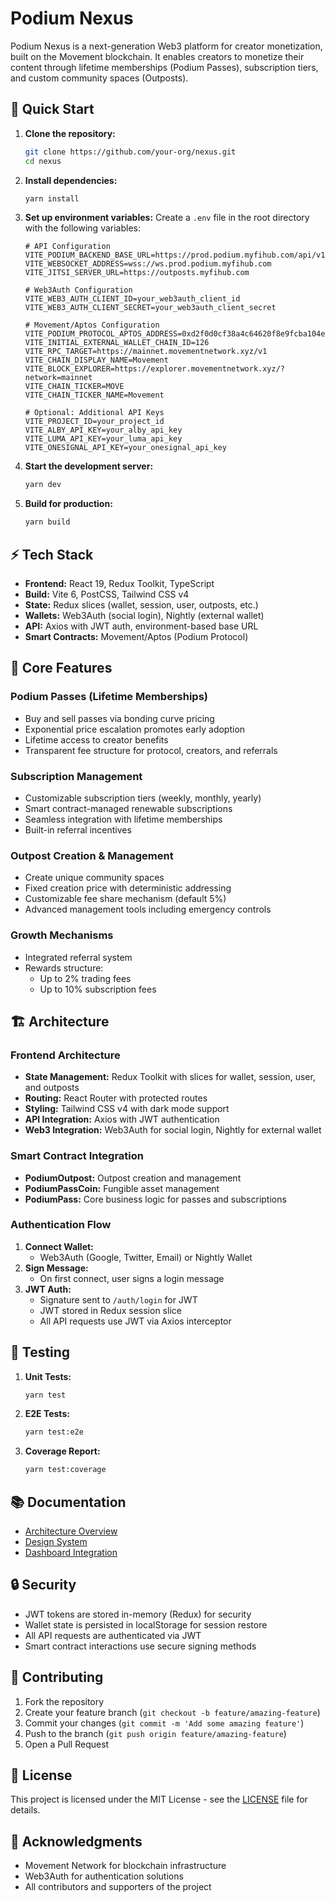 # Podium Nexus

Podium Nexus is a next-generation Web3 platform for creator monetization, built on the Movement blockchain. It enables creators to monetize their content through lifetime memberships (Podium Passes), subscription tiers, and custom community spaces (Outposts).

## 🚀 Quick Start

1. **Clone the repository:**
   ```bash
   git clone https://github.com/your-org/nexus.git
   cd nexus
   ```

2. **Install dependencies:**
   ```bash
   yarn install
   ```

3. **Set up environment variables:**
   Create a `.env` file in the root directory with the following variables:
   ```env
   # API Configuration
   VITE_PODIUM_BACKEND_BASE_URL=https://prod.podium.myfihub.com/api/v1
   VITE_WEBSOCKET_ADDRESS=wss://ws.prod.podium.myfihub.com
   VITE_JITSI_SERVER_URL=https://outposts.myfihub.com

   # Web3Auth Configuration
   VITE_WEB3_AUTH_CLIENT_ID=your_web3auth_client_id
   VITE_WEB3_AUTH_CLIENT_SECRET=your_web3auth_client_secret

   # Movement/Aptos Configuration
   VITE_PODIUM_PROTOCOL_APTOS_ADDRESS=0xd2f0d0cf38a4c64620f8e9fcba104e0dd88f8d82963bef4ad57686c3ee9ed7aa
   VITE_INITIAL_EXTERNAL_WALLET_CHAIN_ID=126
   VITE_RPC_TARGET=https://mainnet.movementnetwork.xyz/v1
   VITE_CHAIN_DISPLAY_NAME=Movement
   VITE_BLOCK_EXPLORER=https://explorer.movementnetwork.xyz/?network=mainnet
   VITE_CHAIN_TICKER=MOVE
   VITE_CHAIN_TICKER_NAME=Movement

   # Optional: Additional API Keys
   VITE_PROJECT_ID=your_project_id
   VITE_ALBY_API_KEY=your_alby_api_key
   VITE_LUMA_API_KEY=your_luma_api_key
   VITE_ONESIGNAL_API_KEY=your_onesignal_api_key
   ```

4. **Start the development server:**
   ```bash
   yarn dev
   ```

5. **Build for production:**
   ```bash
   yarn build
   ```

## ⚡️ Tech Stack

- **Frontend:** React 19, Redux Toolkit, TypeScript
- **Build:** Vite 6, PostCSS, Tailwind CSS v4
- **State:** Redux slices (wallet, session, user, outposts, etc.)
- **Wallets:** Web3Auth (social login), Nightly (external wallet)
- **API:** Axios with JWT auth, environment-based base URL
- **Smart Contracts:** Movement/Aptos (Podium Protocol)

## 🧩 Core Features

### Podium Passes (Lifetime Memberships)
- Buy and sell passes via bonding curve pricing
- Exponential price escalation promotes early adoption
- Lifetime access to creator benefits
- Transparent fee structure for protocol, creators, and referrals

### Subscription Management
- Customizable subscription tiers (weekly, monthly, yearly)
- Smart contract-managed renewable subscriptions
- Seamless integration with lifetime memberships
- Built-in referral incentives

### Outpost Creation & Management
- Create unique community spaces
- Fixed creation price with deterministic addressing
- Customizable fee share mechanism (default 5%)
- Advanced management tools including emergency controls

### Growth Mechanisms
- Integrated referral system
- Rewards structure:
  - Up to 2% trading fees
  - Up to 10% subscription fees

## 🏗️ Architecture

### Frontend Architecture
- **State Management:** Redux Toolkit with slices for wallet, session, user, and outposts
- **Routing:** React Router with protected routes
- **Styling:** Tailwind CSS v4 with dark mode support
- **API Integration:** Axios with JWT authentication
- **Web3 Integration:** Web3Auth for social login, Nightly for external wallet

### Smart Contract Integration
- **PodiumOutpost:** Outpost creation and management
- **PodiumPassCoin:** Fungible asset management
- **PodiumPass:** Core business logic for passes and subscriptions

### Authentication Flow
1. **Connect Wallet:**
   - Web3Auth (Google, Twitter, Email) or Nightly Wallet
2. **Sign Message:**
   - On first connect, user signs a login message
3. **JWT Auth:**
   - Signature sent to `/auth/login` for JWT
   - JWT stored in Redux session slice
   - All API requests use JWT via Axios interceptor

## 🧪 Testing

1. **Unit Tests:**
   ```bash
   yarn test
   ```

2. **E2E Tests:**
   ```bash
   yarn test:e2e
   ```

3. **Coverage Report:**
   ```bash
   yarn test:coverage
   ```

## 📚 Documentation

- [Architecture Overview](docs/ARCHITECTURE.md)
- [Design System](docs/DESIGN_SYSTEM.md)
- [Dashboard Integration](docs/Dashboard_integration.md)

## 🔒 Security

- JWT tokens are stored in-memory (Redux) for security
- Wallet state is persisted in localStorage for session restore
- All API requests are authenticated via JWT
- Smart contract interactions use secure signing methods

## 🤝 Contributing

1. Fork the repository
2. Create your feature branch (`git checkout -b feature/amazing-feature`)
3. Commit your changes (`git commit -m 'Add some amazing feature'`)
4. Push to the branch (`git push origin feature/amazing-feature`)
5. Open a Pull Request

## 📝 License

This project is licensed under the MIT License - see the [LICENSE](LICENSE) file for details.

## 🙏 Acknowledgments

- Movement Network for blockchain infrastructure
- Web3Auth for authentication solutions
- All contributors and supporters of the project
